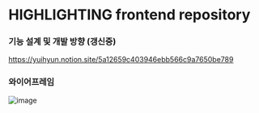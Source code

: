 # HIGHLIGHTING frontend repository

### 기능 설계 및 개발 방향 (갱신중)

https://yuihyun.notion.site/5a12659c403946ebb566c9a7650be789

### 와이어프레임

![image](https://user-images.githubusercontent.com/93559865/154908900-bd52af73-61b0-4ce6-b4fa-a3a62cc7f008.png)


